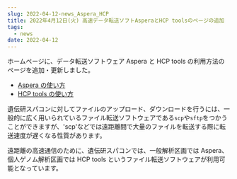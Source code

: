```yaml
---
slug: 2022-04-12-news_Aspera_HCP
title: 2022年4月12日(火) 高速データ転送ソフトAsperaとHCP toolsのページの追加
tags:
  - news
date: 2022-04-12
---
```


ホームページに、データ転送ソフトウェア Aspera と HCP tools の利用方法のページを追加・更新しました。

<!-- truncate -->

- [Aspera の使い方](/guides/software/CopyTool/aspera_client)
- [HCP tools の使い方](/guides/software/CopyTool/Archaea_tools)


遺伝研スパコンに対してファイルのアップロード、ダウンロードを行うには、一般的に広く用いられているファイル転送ソフトウェアである`scp`や`sftp`をつかうことができますが、'scp'などでは遠距離間で大量のファイルを転送する際に転送速度が遅くなる性質があります。

遠距離の高速通信のために、遺伝研スパコンでは、一般解析区画では Aspera、個人ゲノム解析区画では HCP tools というファイル転送ソフトウェアが利用可能となっています。

